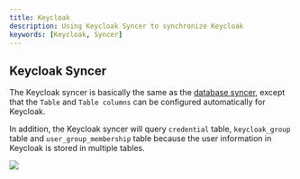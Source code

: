 ```yaml
---
title: Keycloak
description: Using Keycloak Syncer to synchronize Keycloak
keywords: [Keycloak, Syncer]
---
```


## Keycloak Syncer

The Keycloak syncer is basically the same as the [database syncer](#database-syncer), except that the `Table` and `Table columns` can be configured automatically for Keycloak. 

In addition, the Keycloak syncer will query `credential` table, `keycloak_group` table and `user_group_membership` table because the user information in Keycloak is stored in multiple tables. 

![](/img/syncer_keycloak_edit.png)